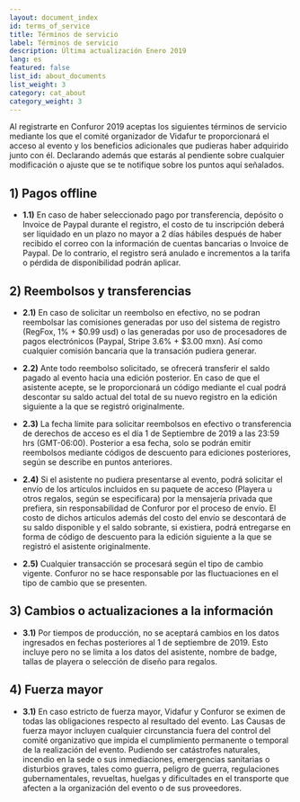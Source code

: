 ```yaml
---
layout: document_index
id: terms_of_service
title: Términos de servicio
label: Términos de servicio
description: Última actualización Enero 2019
lang: es
featured: false
list_id: about_documents
list_weight: 3
category: cat_about
category_weight: 3
---
```


Al registrarte en Confuror 2019 aceptas los siguientes términos de servicio mediante los que el comité organizador de Vidafur te proporcionará el acceso al evento y los beneficios adicionales que pudieras haber adquirido junto con él. Declarando además que estarás al pendiente sobre cualquier modificación o ajuste que se te notifique sobre los puntos aquí señalados.

## 1) Pagos offline

- **1.1)** En caso de haber seleccionado pago por transferencia, depósito o Invoice de Paypal durante el registro, el costo de tu inscripción deberá ser liquidado en un plazo no mayor a 2 días hábiles después de haber recibido el correo con la información de cuentas bancarias o Invoice de Paypal. De lo contrario, el registro será anulado e incrementos a la tarifa o pérdida de disponibilidad podrán aplicar.

## 2) Reembolsos y transferencias

- **2.1)** En caso de solicitar un reembolso en efectivo, no se podran reembolsar las comisiones generadas por uso del sistema de registro (RegFox, 1% + $0.99 usd) o las generadas por uso de procesadores de pagos electrónicos (Paypal, Stripe 3.6% + $3.00 mxn). Así como cualquier comisión bancaria que la transación pudiera generar.

- **2.2)** Ante todo reembolso solicitado, se ofrecerá transferir el saldo pagado al evento hacia una edición posterior. En caso de que el asistente acepte, se le proporcionará un código mediante el cual podrá descontar su saldo actual del total de su nuevo registro en la edición siguiente a la que se registró originalmente.

- **2.3)** La fecha límite para solicitar reembolsos en efectivo o transferencia de derechos de acceso es el día 1 de Septiembre de 2019 a las 23:59 hrs (GMT-06:00). Posterior a esa fecha, solo se podrán emitir reembolsos mediante códigos de descuento para ediciones posteriores, según se describe en puntos anteriores.

- **2.4)** Si el asistente no pudiera presentarse al evento, podrá solicitar el envío de los artículos incluidos en su paquete de acceso (Playera u otros regalos, según se especificara) por la mensajería privada que prefiera, sin responsabilidad de Confuror por el proceso de envío. El costo de dichos articulos además del costo del envío se descontará de su saldo disponible y el saldo sobrante, si existiera, podrá entregarse en forma de código de descuento para la edición siguiente a la que se registró el asistente originalmente.

- **2.5)** Cualquier transacción se procesará según el tipo de cambio vigente. Confuror no se hace responsable por las fluctuaciones en el tipo de cambio que se presenten.

## 3) Cambios o actualizaciones a la información

- **3.1)** Por tiempos de producción, no se aceptará cambios en los datos ingresados en fechas posteriores al 1 de septiembre de 2019. Esto incluye pero no se limita a los datos del asistente, nombre de badge, tallas de playera o selección de diseño para regalos.


## 4) Fuerza mayor

- **3.1)** En caso estricto de fuerza mayor, Vidafur y Confuror se eximen de todas las obligaciones respecto al resultado del evento. Las Causas de fuerza mayor incluyen cualquier circunstancia fuera del control del comité organizativo que impida el cumplimiento permanente o temporal de la realización del evento. Pudiendo ser catástrofes naturales, incendio en la sede o sus inmediaciones, emergencias sanitarias o disturbios graves, tales como guerra, peligro de guerra, regulaciones gubernamentales, revueltas, huelgas y dificultades en el transporte que afecten a la organización del evento o de sus proveedores.
